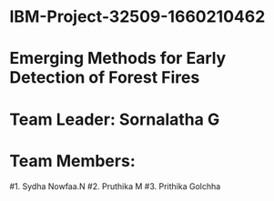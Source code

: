 # IBM-Project-32509-1660210462
# Emerging Methods for Early Detection of Forest Fires
# Team Leader: Sornalatha G
# Team Members:  
#1. Sydha Nowfaa.N
#2. Pruthika M
#3. Prithika Golchha
